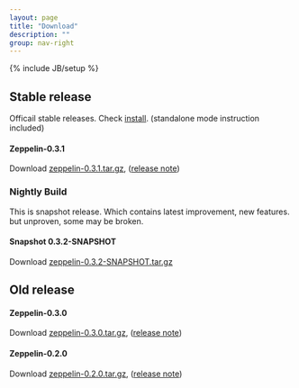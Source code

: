 ```yaml
---
layout: page
title: "Download"
description: ""
group: nav-right
---
```

{% include JB/setup %}


## Stable release

Officail stable releases. Check [install](./docs/install/install.html). (standalone mode instruction included)

#### Zeppelin-0.3.1

Download [zeppelin-0.3.1.tar.gz](https://s3-ap-northeast-1.amazonaws.com/zeppel.in/zeppelin-0.3.1.tar.gz), ([release note](https://zeppelin-project.atlassian.net/secure/ReleaseNote.jspa?projectId=10001&version=10201))


### Nightly Build
This is snapshot release. Which contains latest improvement, new features. but unproven, some may be broken.

#### Snapshot 0.3.2-SNAPSHOT

Download [zeppelin-0.3.2-SNAPSHOT.tar.gz](https://s3-ap-northeast-1.amazonaws.com/zeppel.in/zeppelin-0.3.2-SNAPSHOT.tar.gz)


## Old release

#### Zeppelin-0.3.0

Download [zeppelin-0.3.0.tar.gz](https://s3-ap-northeast-1.amazonaws.com/zeppel.in/zeppelin-0.3.0.tar.gz), ([release note](https://zeppelin-project.atlassian.net/secure/ReleaseNote.jspa?projectId=10001&version=10200))

#### Zeppelin-0.2.0

Download [zeppelin-0.2.0.tar.gz](https://s3-ap-northeast-1.amazonaws.com/zeppel.in/zeppelin-0.2.0.tar.gz), ([release note](https://zeppelin-project.atlassian.net/secure/ReleaseNote.jspa?projectId=10001&version=10001))

